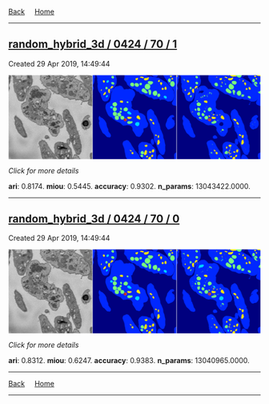 
[Back](..)&nbsp;&nbsp;&nbsp;&nbsp;&nbsp;[Home](https://leapmanlab.github.io/snapshots)

---

<div class="summary"><a href="1"><h2>random_hybrid_3d / 0424 / 70 / 1</h2></a><p>Created 29 Apr 2019, 14:49:44
</p><a href="1"><img src="1/media/summary.png" align="center"></a><p>
<i>Click for more details</i>
</p></div>

**ari**: 0.8174. **miou**: 0.5445. **accuracy**: 0.9302. **n_params**: 13043422.0000. 

---

<div class="summary"><a href="0"><h2>random_hybrid_3d / 0424 / 70 / 0</h2></a><p>Created 29 Apr 2019, 14:49:44
</p><a href="0"><img src="0/media/summary.png" align="center"></a><p>
<i>Click for more details</i>
</p></div>

**ari**: 0.8312. **miou**: 0.6247. **accuracy**: 0.9383. **n_params**: 13040965.0000. 

---

[Back](..)&nbsp;&nbsp;&nbsp;&nbsp;&nbsp;[Home](https://leapmanlab.github.io/snapshots)

---